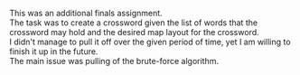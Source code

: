 This was an additional finals assignment.  
The task was to create a crossword given the list of words that the crossword may hold and the desired map layout for the crossword.  
I didn't manage to pull it off over the given period of time, yet I am willing to finish it up in the future.  
The main issue was pulling of the brute-force algorithm.  
